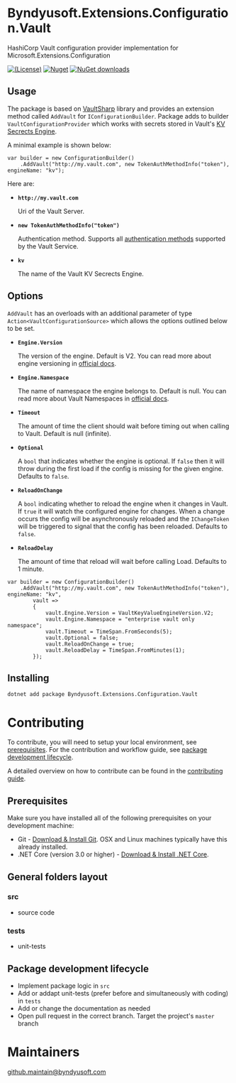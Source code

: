 # Byndyusoft.Extensions.Configuration.Vault
HashiCorp Vault configuration provider implementation for Microsoft.Extensions.Configuration

[![(License)](https://img.shields.io/github/license/Byndyusoft/Byndyusoft.Extensions.Configuration.Vault.svg)](LICENSE.txt)
[![Nuget](http://img.shields.io/nuget/v/Byndyusoft.Extensions.Configuration.Vault.svg?maxAge=10800)](https://www.nuget.org/packages/Byndyusoft.Extensions.Configuration.Vault/) [![NuGet downloads](https://img.shields.io/nuget/dt/Byndyusoft.Extensions.Configuration.Vault.svg)](https://www.nuget.org/packages/Byndyusoft.Extensions.Configuration.Vault/) 

## Usage

The package is based on [VaultSharp](https://github.com/rajanadar/VaultSharp) library and provides an extension method called `AddVault` for `IConfigurationBuilder`. 
Package adds to builder `VaultConfigurationProvider` which works with secrets stored in Vault's [KV Secrects Engine](https://www.vaultproject.io/docs/secrets/kv). 

A minimal example is shown below:
```
var builder = new ConfigurationBuilder()
    .AddVault("http://my.vault.com", new TokenAuthMethodInfo("token"), engineName: "kv");
```
Here are:

* **`http://my.vault.com`** 

	Uri of the Vault Server.
	
* **`new TokenAuthMethodInfo("token")`** 

	Authentication method. Supports all [authentication methods](https://github.com/rajanadar/VaultSharp#auth-methods) supported by the Vault Service.
	
* **`kv`** 

	The name of the Vault KV Secrects Engine.

## Options

`AddVault` has an overloads with an additional parameter of type `Action<VaultConfigurationSource>` which allows the options outlined below to be set.

* **`Engine.Version`**
  
   The version of the engine. Default is V2. You can read more about engine versioning in [official docs](https://www.vaultproject.io/docs/secrets/kv).


* **`Engine.Namespace`**
  
   The name of namespace the engine belongs to. Default is null. You can read more about Vault Namespaces in [official docs](https://www.vaultproject.io/docs/enterprise/namespaces).

* **`Timeout`**
  
   The amount of time the client should wait before timing out when calling to Vault. Default is null (infinite).

* **`Optional`**

   A `bool` that indicates whether the engine is optional. If `false` then it will throw during the first load if the config is missing for the given engine. Defaults to `false`.

* **`ReloadOnChange`**

   A `bool` indicating whether to reload the engine when it changes in Vault.
   If `true` it will watch the configured engine for changes. When a change occurs the config will be asynchronously reloaded and the `IChangeToken` will be triggered to signal that the config has been reloaded. Defaults to `false`.

* **`ReloadDelay`**
   
   The amount of time that reload will wait before calling Load. Defaults to 1 minute.

```
var builder = new ConfigurationBuilder()
    .AddVault("http://my.vault.com", new TokenAuthMethodInfo("token"), engineName: "kv",
		vault => 
		{
			vault.Engine.Version = VaultKeyValueEngineVersion.V2;
			vault.Engine.Namespace = "enterprise vault only namespace";
			vault.Timeout = TimeSpan.FromSeconds(5);
			vault.Optional = false;
			vault.ReloadOnChange = true;
			vault.ReloadDelay = TimeSpan.FromMinutes(1);
		});
```

## Installing

```shell
dotnet add package Byndyusoft.Extensions.Configuration.Vault
```

# Contributing

To contribute, you will need to setup your local environment, see [prerequisites](#prerequisites). For the contribution and workflow guide, see [package development lifecycle](#package-development-lifecycle).

A detailed overview on how to contribute can be found in the [contributing guide](CONTRIBUTING.md).

## Prerequisites

Make sure you have installed all of the following prerequisites on your development machine:

- Git - [Download & Install Git](https://git-scm.com/downloads). OSX and Linux machines typically have this already installed.
- .NET Core (version 3.0 or higher) - [Download & Install .NET Core](https://dotnet.microsoft.com/download/dotnet-core/3.0).

## General folders layout

### src
- source code

### tests

- unit-tests

## Package development lifecycle

- Implement package logic in `src`
- Add or addapt unit-tests (prefer before and simultaneously with coding) in `tests`
- Add or change the documentation as needed
- Open pull request in the correct branch. Target the project's `master` branch

# Maintainers

[github.maintain@byndyusoft.com](mailto:github.maintain@byndyusoft.com)